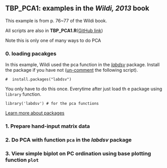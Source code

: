 ## TBP_PCA1: examples in the _Wildi, 2013_ book

This example is from p. 76~77 of the Wildi book.

All scripts are also in **TBP_PCA1.R**([GitHub link](https://github.com/weitingwlin/r-primers/blob/master/R_files/TBP_PCA1.R))

Note this is only one of many ways to do PCA

### 0. loading pacakges
In this example, Wildi used the pca function in the [_labdsv_](https://cran.r-project.org/web/packages/labdsv/index.html) package. Install the package if you have not ([un-comment](https://github.com/weitingwlin/r-primers/blob/master/Documents/Working_with_scripts.md#comments-un-comment) the following script).

	#  install.packages("labdsv")  

You only have to do this once. Everytime after just load th e package using `library` function.

	library('labdsv') # for the pca functions

[Learn more about packages]()

### 1. Prepare hand-input matrix data

### 2. Do PCA with function `pca` in the _labdsv_ package
### 3. View simple biplot on PC ordination using base plotting function `plot`
